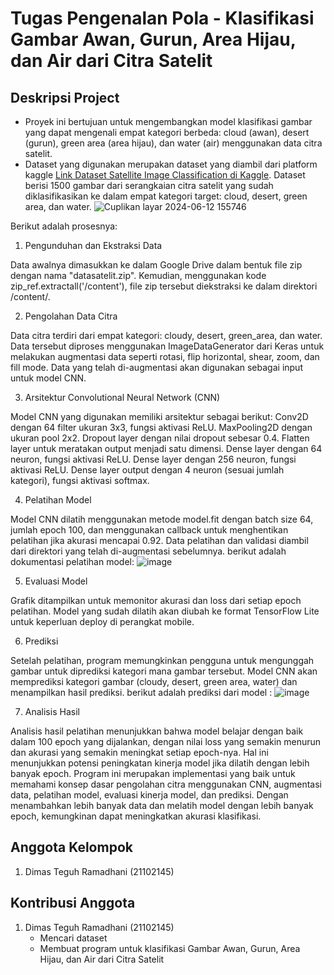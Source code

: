 # Tugas Pengenalan Pola - Klasifikasi Gambar Awan, Gurun, Area Hijau, dan Air dari Citra Satelit
## Deskripsi Project


- Proyek ini bertujuan untuk mengembangkan model klasifikasi gambar yang dapat mengenali empat kategori berbeda: cloud (awan), desert (gurun), green area (area hijau), dan water (air) menggunakan data citra satelit.
- Dataset yang digunakan merupakan dataset  yang diambil dari platform kaggle [Link Dataset Satellite Image Classification di Kaggle](https://www.kaggle.com/datasets/mahmoudreda55/satellite-image-classification). Dataset berisi 1500 gambar dari serangkaian citra satelit yang sudah diklasifikasikan ke dalam empat kategori target: cloud, desert, green area, dan water.
![Cuplikan layar 2024-06-12 155746](https://github.com/DimasTeguhR/tubes-pengenalan-pola/assets/60166666/cbb4dc90-e277-40fc-ad56-8f688cdb4755)
  
Berikut adalah prosesnya:

1. Pengunduhan dan Ekstraksi Data

Data awalnya dimasukkan ke dalam Google Drive dalam bentuk file zip dengan nama "datasatelit.zip".
Kemudian, menggunakan kode zip_ref.extractall('/content'), file zip tersebut diekstraksi ke dalam direktori /content/.

2. Pengolahan Data Citra

Data citra terdiri dari empat kategori: cloudy, desert, green_area, dan water.
Data tersebut diproses menggunakan ImageDataGenerator dari Keras untuk melakukan augmentasi data seperti rotasi, flip horizontal, shear, zoom, dan fill mode.
Data yang telah di-augmentasi akan digunakan sebagai input untuk model CNN.

3. Arsitektur Convolutional Neural Network (CNN)

Model CNN yang digunakan memiliki arsitektur sebagai berikut:
Conv2D dengan 64 filter ukuran 3x3, fungsi aktivasi ReLU.
MaxPooling2D dengan ukuran pool 2x2.
Dropout layer dengan nilai dropout sebesar 0.4.
Flatten layer untuk meratakan output menjadi satu dimensi.
Dense layer dengan 64 neuron, fungsi aktivasi ReLU.
Dense layer dengan 256 neuron, fungsi aktivasi ReLU.
Dense layer output dengan 4 neuron (sesuai jumlah kategori), fungsi aktivasi softmax.

4. Pelatihan Model

Model CNN dilatih menggunakan metode model.fit dengan batch size 64, jumlah epoch 100, dan menggunakan callback untuk menghentikan pelatihan jika akurasi mencapai 0.92.
Data pelatihan dan validasi diambil dari direktori yang telah di-augmentasi sebelumnya.
berikut adalah dokumentasi pelatihan model:
![image](https://github.com/DimasTeguhR/tubes-pengenalan-pola/assets/60166666/ba406d07-3c2e-4323-92fd-f724a04a7df6)

5. Evaluasi Model

Grafik ditampilkan untuk memonitor akurasi dan loss dari setiap epoch pelatihan.
Model yang sudah dilatih akan diubah ke format TensorFlow Lite untuk keperluan deploy di perangkat mobile.

6. Prediksi

Setelah pelatihan, program memungkinkan pengguna untuk mengunggah gambar untuk diprediksi kategori mana gambar tersebut.
Model CNN akan memprediksi kategori gambar (cloudy, desert, green area, water) dan menampilkan hasil prediksi.
berikut adalah prediksi dari model :
![image](https://github.com/DimasTeguhR/tubes-pengenalan-pola/assets/60166666/a715d010-be8e-49b9-822e-42b8489e7a7c)

7. Analisis Hasil

Analisis hasil pelatihan menunjukkan bahwa model belajar dengan baik dalam 100 epoch yang dijalankan, dengan nilai loss yang semakin menurun dan akurasi yang semakin meningkat setiap epoch-nya. Hal ini menunjukkan potensi peningkatan kinerja model jika dilatih dengan lebih banyak epoch.
Program ini merupakan implementasi yang baik untuk memahami konsep dasar pengolahan citra menggunakan CNN, augmentasi data, pelatihan model, evaluasi kinerja model, dan prediksi. Dengan menambahkan lebih banyak data dan melatih model dengan lebih banyak epoch, kemungkinan dapat meningkatkan akurasi klasifikasi.

## Anggota Kelompok 
1. Dimas Teguh Ramadhani        (21102145)

## Kontribusi Anggota
1. Dimas Teguh Ramadhani        (21102145)
   - Mencari dataset
   - Membuat program untuk klasifikasi Gambar Awan, Gurun, Area Hijau, dan Air dari Citra Satelit
